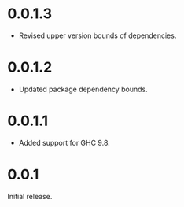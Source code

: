 # 0.0.1.3

- Revised upper version bounds of dependencies.

# 0.0.1.2

- Updated package dependency bounds.

# 0.0.1.1

- Added support for GHC 9.8.

# 0.0.1

Initial release.
